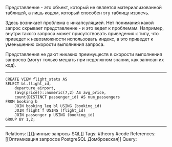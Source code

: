 Представление - это объект, который не является материализованной таблицей, а лишь кодом, который способен эту таблицу извлечь. 

Здесь возникает проблема с инкапсуляцией. Нет понимания какой запрос скрывает представление - и это ведет к проблемам. Например, внутри такого запроса может присутствовать приведения к типу, что приведет к невозможности использовать индекс, а это приведет к уменьшению скорости выполнения запроса. 

Представления не дают никаких преимуществ в скорости выполнения запросов (могут только мешать при недолжном знании, как записан их код).

___
```
CREATE VIEW flight_stats AS
SELECT bl.flight_id,
	departure_airport,
	(avg(price))::numeric(7,2) AS avg_price,
	count(DISTINCT passenger_id) AS num_passengers
FROM booking b
	JOIN booking_leg bl USING (booking_id)
	JOIN flight f USING (flight_id)
	JOIN passenger p USING (booking_id)
GROUP BY 1,2;
```

___
Relations: [[Длинные запросы SQL]] 
Tags: #theory #code 
References: [[Оптимизация запросов PostgreSQL Домбровская]] 
Query: 